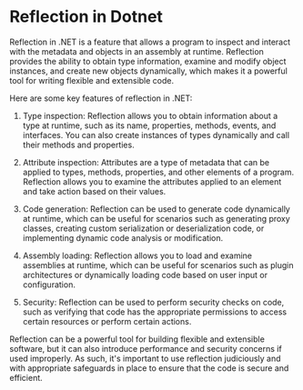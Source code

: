 # Reflection in Dotnet

Reflection in .NET is a feature that allows a program to inspect and interact with the metadata and objects in an assembly at runtime. Reflection provides the ability to obtain type information, examine and modify object instances, and create new objects dynamically, which makes it a powerful tool for writing flexible and extensible code.

Here are some key features of reflection in .NET:

1. Type inspection: Reflection allows you to obtain information about a type at runtime, such as its name, properties, methods, events, and interfaces. You can also create instances of types dynamically and call their methods and properties.
    
2. Attribute inspection: Attributes are a type of metadata that can be applied to types, methods, properties, and other elements of a program. Reflection allows you to examine the attributes applied to an element and take action based on their values.
    
3. Code generation: Reflection can be used to generate code dynamically at runtime, which can be useful for scenarios such as generating proxy classes, creating custom serialization or deserialization code, or implementing dynamic code analysis or modification.
    
4. Assembly loading: Reflection allows you to load and examine assemblies at runtime, which can be useful for scenarios such as plugin architectures or dynamically loading code based on user input or configuration.
    
5. Security: Reflection can be used to perform security checks on code, such as verifying that code has the appropriate permissions to access certain resources or perform certain actions.
    

Reflection can be a powerful tool for building flexible and extensible software, but it can also introduce performance and security concerns if used improperly. As such, it's important to use reflection judiciously and with appropriate safeguards in place to ensure that the code is secure and efficient.